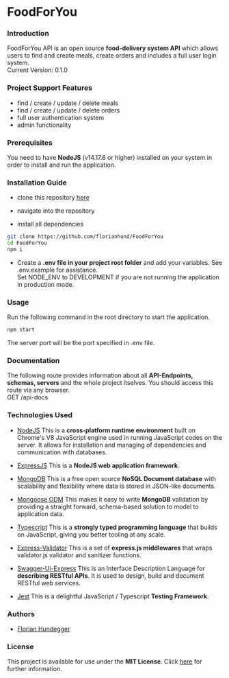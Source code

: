 # FoodForYou

### Introduction

FoodForYou API is an open source **food-delivery system API** which allows users to find and create meals, create orders and includes a full user login system.
<br>
Current Version: 0.1.0

### Project Support Features

- find / create / update / delete meals
- find / create / update / delete orders
- full user authentication system
- admin functionality

### Prerequisites

You need to have **NodeJS** (v14.17.6 or higher) installed on your system in order to install and run the application.

### Installation Guide

- clone this repository [here](https://github.com/florianhund/FoodForYou)

- navigate into the repository

- install all dependencies

```bash
git clone https://github.com/florianhund/FoodForYou
cd FoodForYou
npm i
```

- Create a **.env file in your project root folder** and add your variables. See .env.example for assistance.
  <br>
  Set NODE_ENV to DEVELOPMENT if you are not running the application in production mode.

### Usage

Run the following command in the root directory to start the application.

```bash
npm start
```

The server port will be the port specified in .env file.

### Documentation

The following route provides information about all **API-Endpoints, schemas, servers** and the whole project itselves. You should access this route via any browser.
<br>
GET /api-docs

### Technologies Used

- [NodeJS](https://nodejs.org) This is a **cross-platform runtime environment** built on Chrome's V8 JavaScript engine used in running JavaScript codes on the server. It allows for installation and managing of dependencies and communication with databases.

- [ExpressJS](https://expressjs.com) This is a **NodeJS web application framework**.

- [MongoDB](https://mongodb.com) This is a free open source **NoSQL Document database** with scalability and flexibility where data is stored in JSON-like documents.

- [Mongoose ODM](https://mongoosejs.com) This makes it easy to write **MongoDB** validation by providing a straight forward, schema-based solution to model to application data.

- [Typescript](https://typescriptlang.org) This is a **strongly typed programming language** that builds on JavaScript, giving you better tooling at any scale.

- [Express-Validator](https://express-validator.github.io) This is a set of **express.js middlewares** that wraps validator.js validator and sanitizer functions.

- [Swagger-Ui-Express](https://swagger.io/) This is an Interface Description Language for **describing RESTful APIs**. It is used to design, build and document RESTful web services.

- [Jest](https://jestjs.io/) This is a delightful JavaScript / Typescript **Testing Framework**.

### Authors

- [Florian Hundegger](https://github.com/florianhund)

### License

This project is available for use under the **MIT License**. Click [here](https://opensource.org/licenses/MIT) for further information.
